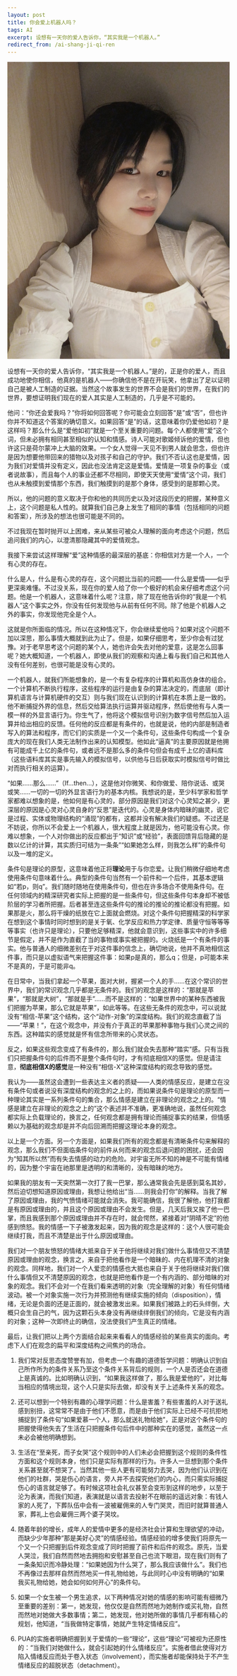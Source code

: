 ```yaml
---
layout: post
title: 你会爱上机器人吗？
tags: AI
excerpt: 设想有一天你的爱人告诉你，“其实我是一个机器人。”
redirect_from: /ai-shang-ji-qi-ren
---
```


![img](/assets/images/2021-07-14/1.jpeg)

设想有一天你的爱人告诉你，“其实我是一个机器人。”是的，正是你的爱人，而且成功地使你相信，他真的是机器人——你确信他不是在开玩笑，他拿出了足以证明自己是被人工制造的证据。当然这个故事发生的世界不会是我们的世界，在我们的世界，要想证明我们现在的爱人其实是人工制造的，几乎是不可能的。

他问：“你还会爱我吗？”你将如何回答呢？你可能会立刻回答“是”或“否”，但也许你并不知道这个答案的确切意义。如果回答“是”的话，这意味着你仍爱他如初？是这样吗？那么什么是“爱他如初”就是一个至关重要的问题。每个人都使用“爱”这个词，但未必拥有相同甚至相似的认知和情感。诗人可能对歌姬倾诉他的爱情，但也许这只是荷尔蒙冲上大脑的效果。一个女人觉得一天见不到男人就会思念，但也许是因为想要他带回来的猎物以及对孩子和自己的守护。我们不否认这也是爱情，因为我们对爱情并没有定义，因此也没法肯定这是爱情。爱情是一项复杂的事业（或者说故事），而且每个人的事业还都不尽相同，即使天天使用“爱情”这个词，我们也从未触摸到爱情那个东西，我们触摸到的是那个身体，感受到的是那颗心灵。

所以，他的问题的意义取决于你和他的共同历史以及对这段历史的把握，某种意义上，这个问题是私人性的。就算我们自己身上发生了相同的事情（包括相同的问题和答案），所涉及的想法也很可能是不同的。

不过我现在暂时抛开以上困难，来从某些可被众人理解的面向考虑这个问题，然后追问我们的内心，以澄清那隐藏其中的爱情观念。

我接下来尝试这样理解“爱”这种情感的最深层的基底：你相信对方是一个人，一个有心灵的存在。

什么是人，什么是有心灵的存在，这个问题比当前的问题——什么是爱情——似乎更深奥难懂。不过没关系，现在你的爱人给了你一个极好的机会来仔细考虑这个问题。他是一个机器人，这意味着什么呢？注意，除了现在他告诉你的“我是一个机器人”这个事实之外，你没有任何发现他与从前有任何不同。除了他是个机器人之外的事实，你发现他完全是个人。

这就是你所面临的情况。所以在这种情况下，你会继续爱他吗？如果对这个问题不加以深思，那么事情大概就到此为止了。但是，如果仔细思考，至少你会有过犹豫。对于老早思考这个问题的某个人，她也许会失去对他的爱意，这是怎么回事呢？她大概知道，一个机器人，即使从我们的观察和沟通上看与我们自己和其他人没有任何差别，也很可能是没有心灵的。

一个机器人，就我们所能想象的，是一个有复杂程序的计算机和高仿身体的组合。一个计算机不断执行程序，这些程序的运行是由复杂的算法决定的，而底层（即计算机语言与计算机硬件的交互）则与我们现在认识到的计算机在本质上是一致的。他不断捕捉外界的信息，然后交给算法执行运算并驱动程序，然后使他有与人类一模一样的外显言语行为。你生气了，他将这个模拟信号识别为数字信号然后加入运算并给出相应的反馈。任何他的反应都是有条件的，也就是说，他的内部是制造者写入的算法和程序，而它们的实质是一个又一个条件句，这些条件句构成一个复杂庞大的现在我们人类无法制作出来的认知模型。他如此“逼真”的主要原因就是他拥有可能成千上亿的条件句，或者远不是那么多的条件句但会有成千上亿的语料库（这些语料库其实是事先输入的模拟信号，以供他与日后获取实时模拟信号时做比对而执行相关的运算）。

“如果……那么……”（If…then…），这是他对你微笑、和你做爱、陪你说话、或哭或笑……一切的一切的外显言语行为的基本内核。我想说的是，至少科学家和哲学家都难以想象的是，他如何是有心灵的，部分原因是我们对这个心灵知之甚少，更深层的原因是心灵对心灵自身的“反思”是迭代的。心灵是身体内暗昧的幽灵，说它是过程、实体或物理结构的“涌现”的都有，这都并没有解决我们的疑惑。不过还是不妨说，你所以不会爱上一个机器人，很大程度上就是因为，他可能没有心灵。你难以想象，一个人对你做出的反应都出于“知识”或“经验”，表面回馈背后隐藏的是数以亿计的计算，其实质归可结为一条条”“如果她怎么样，则我怎么样”的条件句以及一堆的定义。

条件句是理论的原型，这意味着他正将**理论**用于与你恋爱。让我们稍微仔细地考虑使用条件句意味着什么。典型的条件句当然有一个前件和一个后件，其基本逻辑如“若p，则q”。我们随时随地在使用条件句，但也在许多场合不使用条件句。在任何领域内的精深研究者实际上把握的是一些条件句，但这些条件句本身却不被低阶层的学习者所把握。后者甚至连这些条件句的推论的推论的推论都没有把握。如果那是火，那么将干燥的纸放在它上面就会燃烧。对这个条件句把握精深的科学家在想到这个事情时同时想到的是关于氧、化学反应和热力学定律、质量守恒等等等等事实（也许只是理论），只要他足够精深，他就会意识到，这些事实中的许多细节是假定，并不是作为直截了当的事物或事实被把握的。火烧纸是一个有条件的事实。他与普通人的细微差别在于对这件事的信念上，确切地说，他并不真地相信这件事，而只是以虚拟语气来把握这件事：如果p是真的，那么q；但是，p可能本来不是真的，于是可能非q。

在日常中，当我们拿起一个苹果，面对大树，握紧一个人的手……在这个常识的世界中，我们的常识观念几乎都是无条件的。我们的观念是这样的：“那就是苹果”，“那就是大树”，“那就是手”……而不是这样的：“如果世界中的某种东西被我们把握为苹果，那么它就是苹果”，如此等等。在这些无条件的观念中，可以说就没有“相信-苹果”这个结构，这个“动作-对象”的深度结构。我们的观念直截了当——“苹果！”，在这个观念中，并没有介于真正的苹果那种事物与我们心灵之间的东西。这种踏实的感觉就是怀有信念所带来的心灵状态。

反之，如果这些观念变成了有条件的，那么我们就会失去那种“踏实”感。只有当我们只把握条件句的后件而不是整个条件句时，才有彻底相信X的感觉。但是请注意，**彻底相信X的感觉**是一种没有“相信-X”这种深度结构的观念导致的感觉。

我认为——虽然这会遭到一些表达主义者的质疑——人类的情感反应，是建立在没有条件句或者说没有深度结构的观念的之上的，而如果说条件句是理论的原型而一种理论其实是一系列条件句的集合，那么情感是建立在非理论的观念之上的。“情感是建立在非理论的观念之上的”这个表述并不准确，更准确地说，虽然任何观念都实际上负载理论的，换言之，任何观念都是拥有理论而捕捉事实的结果，但情感赖以为基础的观念却是并不向后回溯而把握这理论本身的观念。

以上是一个方面。另一个方面是，如果我们所有的观念都是有清晰条件句来解释的观念，那么我们不但面临条件句的前件从何而来的观念后退问题的困扰，还会因为“知其所以然”而有失去情感的动力的危险。对宇宙无所不知的神是不可能有情绪的，因为整个宇宙在祂那里是透明的和清晰的，没有暗昧的地方。

如果我的朋友有一天突然第一次打了我一巴掌，那么通常我会先是感到莫名其妙，然后迫切想知道原因或理由，我想让他给出“当……则我会打你”的解释。当我了解了原因或理由，我的气愤情绪可能就会消失。我可能确信，我很了解他，他打我都是有原因或理由的，并且这个原因或理由不会发生。但是，几天后我又挨了他一巴掌，而且我感到那个原因或理由并不存在时，就会愕然，紧接着对“阴晴不定”的他感到愤怒。我的情感一下子被激发起来，因为我的观念是这样的：这个人很可能会继续打我，而且不清楚是出于什么原因或理由。

我们对一个朋友愤怒的情绪大抵来自于关于他将继续对我们做什么事情但又不清楚原因或理由的观念，换言之，来自于把他看作是一个暗昧的、内在机理不清的对象的观念。同样地，我们对一个人爱恋的情感也大抵也来自于关于他将继续对我们做什么事情但又不清楚原因的观念，也就是把他看作是一个有内涵的、部分暗昧的对象的观念。我们不会对一个在我们看来透明的对象（完全理解的对象）有任何情绪波动。被一个对象实施一次行为并预测他有继续实施的倾向（disposition），情绪，无论是负面的还是正面的，就会被激发出来。如果我们被路上的石头绊倒，大概只会生自己的气，因为这颗石头本身没有再继续绊倒我们的倾向，它是没有内涵的对象；这种一次即终止的确信，没法使我们产生真正的情绪。

最后，让我们把以上两个方面结合起来来看看人的情感经验的某些真实的面向。考虑下人们在观念的扁平和深度结构之间焦灼的场合。

1. 我们常对反思态度赞誉有加，但考虑一个有趣的道德哲学问题：明确认识到自己所作所为的条件关系乃至这个条件关系背后的规则，一个人是否还会在道德上是真诚的。比如明确认识到，“如果我这样做了，那么我是爱他的”，对比每当相应的情境出现，这个人只是实际去做，却没有关于上述条件关系的观念。

2. 还可以想到一个特别有趣的心理学问题：什么是害羞？有些害羞的人对于送礼感到别扭，这常常不是由于他们不愿意，而是由于他们实际上已经不可抗拒地捕捉到了条件句“如果爱慕一个人，那么就送礼物给她”，正是对这个条件句的把握使得他失去了生活在只把握条件句后件中的那种实在的感觉，虽然这一点未必会被他明确想到。

3. 生活在“至亲死，而子女哭”这个规则中的人们未必会把握到这个规则的条件性方面和这个规则本身，他们只是实际有那样的行为。许多人一旦想到那个条件关系甚至就不想哭了。当然其他一些人更有可能努力去哭，因为他们认识到在他们的社群，哭是伤心的语言，旁人并不去探究他们的内心，而只需实际捕捉伤心的语言就足够了。有时候这项社会礼仪甚至会变形到这样的地步，以至于沦为表演，而我们知道，表演就是以语言去投射不在眼前的遥远对象：有钱人家的人死了，下葬队伍中会有一波被雇佣来的人专门哭灵，而旧时就算普通人家，葬礼上也会雇佣三两个婆子哭坟。

4. 随着年龄的增长，成年人的爱情中更多的是经济社会计算和生理欲望的冲动，而缺少少年那种“那是美好心灵”的情感经验。情感经验的增多使我们将原先一个又一个只把握到后件观念变成了同时把握了前件和后件的观念。原先，当爱人哭泣，我们自然而然地去拥抱和安慰甚至自己也流下眼泪，现在我们则有了一条条知识而冷静处理：“如果她因为什么哭了，那么我应该做什么”。我们也不再像过去那样自然而然地买一件礼物给她，与此同时心中没有明确的“如果我买礼物给她，她会如何如何开心”的条件句。

5. 如果一个女生被一个男生追求，以下两种情况对她的情感的影响可能有细微乃至重要的差别：第一，她发现，他仅仅是自然而然地为她制作或买礼物，自然而然地对她做大多数事情；第二，她发现，他对她所做的事情几乎都有精心的规划，他知道，“当我做特定事情，她就产生特定情绪反应”。

6. PUA的实施者明确把握到关于爱情的一些“理论”，这些“理论”可被视为还原性的：“当我们对她做什么，就会引起她的什么情绪反应”。实施者借此使得对方陷入情绪反应而处于卷入状态（involvement），而实施者却能保持处于不产生情绪反应的超脱状态（detachment）。
